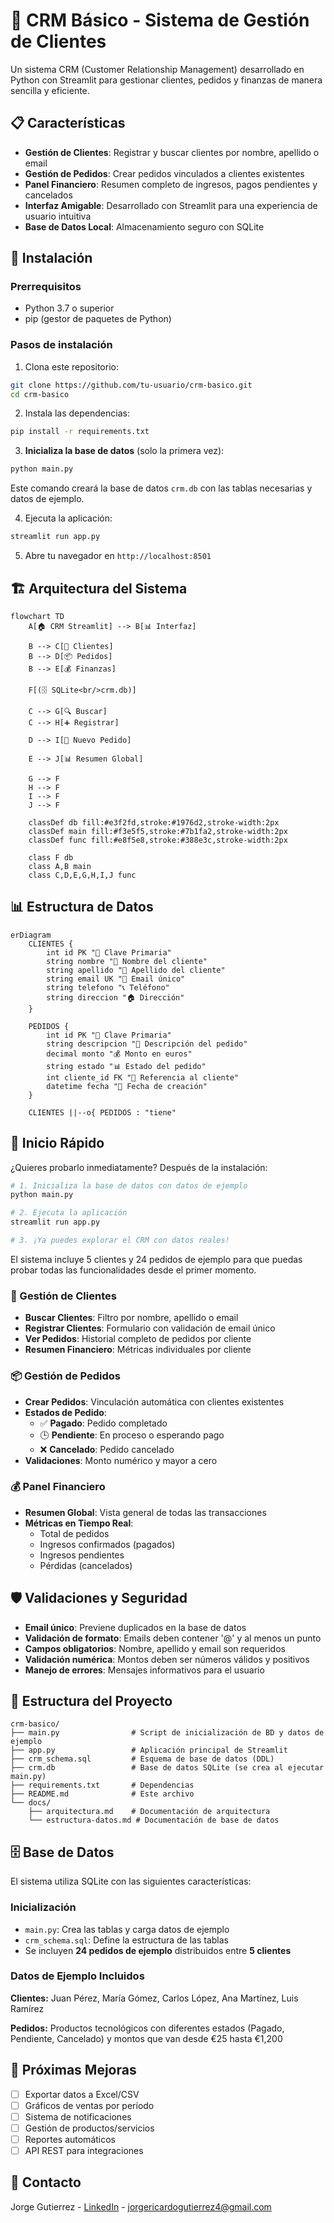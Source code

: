 # 🏢 CRM Básico - Sistema de Gestión de Clientes

Un sistema CRM (Customer Relationship Management) desarrollado en Python con Streamlit para gestionar clientes, pedidos y finanzas de manera sencilla y eficiente.

## 📋 Características

- **Gestión de Clientes**: Registrar y buscar clientes por nombre, apellido o email
- **Gestión de Pedidos**: Crear pedidos vinculados a clientes existentes
- **Panel Financiero**: Resumen completo de ingresos, pagos pendientes y cancelados
- **Interfaz Amigable**: Desarrollado con Streamlit para una experiencia de usuario intuitiva
- **Base de Datos Local**: Almacenamiento seguro con SQLite

## 🚀 Instalación

### Prerrequisitos
- Python 3.7 o superior
- pip (gestor de paquetes de Python)

### Pasos de instalación

1. Clona este repositorio:
```bash
git clone https://github.com/tu-usuario/crm-basico.git
cd crm-basico
```

2. Instala las dependencias:
```bash
pip install -r requirements.txt
```

3. **Inicializa la base de datos** (solo la primera vez):
```bash
python main.py
```
Este comando creará la base de datos `crm.db` con las tablas necesarias y datos de ejemplo.

4. Ejecuta la aplicación:
```bash
streamlit run app.py
```

5. Abre tu navegador en `http://localhost:8501`

## 🏗️ Arquitectura del Sistema

```mermaid
flowchart TD
    A[🏠 CRM Streamlit] --> B[📊 Interfaz]
    
    B --> C[👥 Clientes]
    B --> D[📦 Pedidos] 
    B --> E[💰 Finanzas]
    
    F[(🗄️ SQLite<br/>crm.db)]
    
    C --> G[🔍 Buscar]
    C --> H[➕ Registrar]
    
    D --> I[📝 Nuevo Pedido]
    
    E --> J[📊 Resumen Global]
    
    G --> F
    H --> F
    I --> F
    J --> F
    
    classDef db fill:#e3f2fd,stroke:#1976d2,stroke-width:2px
    classDef main fill:#f3e5f5,stroke:#7b1fa2,stroke-width:2px
    classDef func fill:#e8f5e8,stroke:#388e3c,stroke-width:2px
    
    class F db
    class A,B main
    class C,D,E,G,H,I,J func
```

## 📊 Estructura de Datos

```mermaid
erDiagram
    CLIENTES {
        int id PK "🔑 Clave Primaria"
        string nombre "👤 Nombre del cliente"
        string apellido "👤 Apellido del cliente"
        string email UK "📧 Email único"
        string telefono "📞 Teléfono"
        string direccion "🏠 Dirección"
    }
    
    PEDIDOS {
        int id PK "🔑 Clave Primaria"
        string descripcion "📝 Descripción del pedido"
        decimal monto "💰 Monto en euros"
        string estado "📊 Estado del pedido"
        int cliente_id FK "🔗 Referencia al cliente"
        datetime fecha "📅 Fecha de creación"
    }
    
    CLIENTES ||--o{ PEDIDOS : "tiene"
```

## 🚀 Inicio Rápido

¿Quieres probarlo inmediatamente? Después de la instalación:

```bash
# 1. Inicializa la base de datos con datos de ejemplo
python main.py

# 2. Ejecuta la aplicación
streamlit run app.py

# 3. ¡Ya puedes explorar el CRM con datos reales!
```

El sistema incluye 5 clientes y 24 pedidos de ejemplo para que puedas probar todas las funcionalidades desde el primer momento.

### 👥 Gestión de Clientes
- **Buscar Clientes**: Filtro por nombre, apellido o email
- **Registrar Clientes**: Formulario con validación de email único
- **Ver Pedidos**: Historial completo de pedidos por cliente
- **Resumen Financiero**: Métricas individuales por cliente

### 📦 Gestión de Pedidos
- **Crear Pedidos**: Vinculación automática con clientes existentes
- **Estados de Pedido**: 
  - ✅ **Pagado**: Pedido completado
  - 🕒 **Pendiente**: En proceso o esperando pago
  - ❌ **Cancelado**: Pedido cancelado
- **Validaciones**: Monto numérico y mayor a cero

### 💰 Panel Financiero
- **Resumen Global**: Vista general de todas las transacciones
- **Métricas en Tiempo Real**:
  - Total de pedidos
  - Ingresos confirmados (pagados)
  - Ingresos pendientes
  - Pérdidas (cancelados)

## 🛡️ Validaciones y Seguridad

- **Email único**: Previene duplicados en la base de datos
- **Validación de formato**: Emails deben contener '@' y al menos un punto
- **Campos obligatorios**: Nombre, apellido y email son requeridos
- **Validación numérica**: Montos deben ser números válidos y positivos
- **Manejo de errores**: Mensajes informativos para el usuario

## 📁 Estructura del Proyecto

```
crm-basico/
├── main.py                # Script de inicialización de BD y datos de ejemplo
├── app.py                 # Aplicación principal de Streamlit
├── crm_schema.sql         # Esquema de base de datos (DDL)
├── crm.db                 # Base de datos SQLite (se crea al ejecutar main.py)
├── requirements.txt       # Dependencias
├── README.md              # Este archivo
└── docs/
    ├── arquitectura.md    # Documentación de arquitectura
    └── estructura-datos.md # Documentación de base de datos
```

## 🗄️ Base de Datos

El sistema utiliza SQLite con las siguientes características:

### Inicialización
- `main.py`: Crea las tablas y carga datos de ejemplo
- `crm_schema.sql`: Define la estructura de las tablas
- Se incluyen **24 pedidos de ejemplo** distribuidos entre **5 clientes**

### Datos de Ejemplo Incluidos
**Clientes:** Juan Pérez, María Gómez, Carlos López, Ana Martínez, Luis Ramírez

**Pedidos:** Productos tecnológicos con diferentes estados (Pagado, Pendiente, Cancelado) y montos que van desde €25 hasta €1,200

## 🚀 Próximas Mejoras

- [ ] Exportar datos a Excel/CSV
- [ ] Gráficos de ventas por período
- [ ] Sistema de notificaciones
- [ ] Gestión de productos/servicios
- [ ] Reportes automáticos
- [ ] API REST para integraciones

## 📧 Contacto

Jorge Gutierrez - [LinkedIn](https://www.linkedin.com/in/jorgegutierrez3/) - jorgericardogutierrez4@gmail.com


